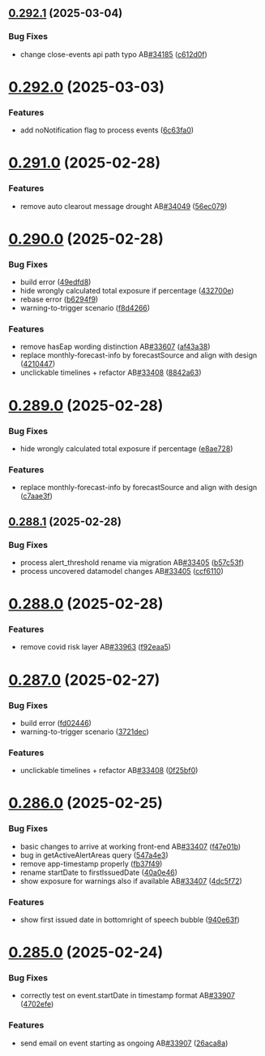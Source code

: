 ## [0.292.1](https://github.com/rodekruis/IBF-system/compare/v0.292.0...v0.292.1) (2025-03-04)


### Bug Fixes

* change close-events api path typo AB[#34185](https://github.com/rodekruis/IBF-system/issues/34185) ([c612d0f](https://github.com/rodekruis/IBF-system/commit/c612d0f59fc3d99f3738af621ccf7b748d859414))



# [0.292.0](https://github.com/rodekruis/IBF-system/compare/v0.291.0...v0.292.0) (2025-03-03)


### Features

* add noNotification flag to process events ([6c63fa0](https://github.com/rodekruis/IBF-system/commit/6c63fa0f2b2a5571268f57cdfa76d6e722bf8f10))



# [0.291.0](https://github.com/rodekruis/IBF-system/compare/v0.290.0...v0.291.0) (2025-02-28)


### Features

* remove auto clearout message drought AB[#34049](https://github.com/rodekruis/IBF-system/issues/34049) ([56ec079](https://github.com/rodekruis/IBF-system/commit/56ec0793ea9419876237151fc1a2a487474eceaf))



# [0.290.0](https://github.com/rodekruis/IBF-system/compare/v0.289.0...v0.290.0) (2025-02-28)


### Bug Fixes

* build error ([49edfd8](https://github.com/rodekruis/IBF-system/commit/49edfd839d4046cf622c2402e63943fc47d8623f))
* hide wrongly calculated total exposure if percentage ([432700e](https://github.com/rodekruis/IBF-system/commit/432700e87ada39ccd8eca3edfdd291e281206001))
* rebase error ([b6294f9](https://github.com/rodekruis/IBF-system/commit/b6294f98ade11f0a32be509d56e16f44094e99e4))
* warning-to-trigger scenario ([f8d4266](https://github.com/rodekruis/IBF-system/commit/f8d426642316bbc76143c8868c75628ec6bc9e66))


### Features

* remove hasEap wording distinction AB[#33607](https://github.com/rodekruis/IBF-system/issues/33607) ([af43a38](https://github.com/rodekruis/IBF-system/commit/af43a38a436a20e69e246a2370f2ef0f119b8fbd))
* replace monthly-forecast-info by forecastSource and align with design ([4210447](https://github.com/rodekruis/IBF-system/commit/42104470a269b68f6f011848424c587c2e0e50ff))
* unclickable timelines + refactor AB[#33408](https://github.com/rodekruis/IBF-system/issues/33408) ([8842a63](https://github.com/rodekruis/IBF-system/commit/8842a63f60301a2aad3538eb724d5eaaaa4b1adb))



# [0.289.0](https://github.com/rodekruis/IBF-system/compare/v0.288.1...v0.289.0) (2025-02-28)


### Bug Fixes

* hide wrongly calculated total exposure if percentage ([e8ae728](https://github.com/rodekruis/IBF-system/commit/e8ae72896af0c5e85940184f924a8506aba1572c))


### Features

* replace monthly-forecast-info by forecastSource and align with design ([c7aae3f](https://github.com/rodekruis/IBF-system/commit/c7aae3f5bfd7b921d456329c479393817872e3b1))



## [0.288.1](https://github.com/rodekruis/IBF-system/compare/v0.288.0...v0.288.1) (2025-02-28)


### Bug Fixes

* process alert_threshold rename via migration AB[#33405](https://github.com/rodekruis/IBF-system/issues/33405) ([b57c53f](https://github.com/rodekruis/IBF-system/commit/b57c53fa5682b53a52278883053b5d001a6351c5))
* process uncovered datamodel changes AB[#33405](https://github.com/rodekruis/IBF-system/issues/33405) ([ccf6110](https://github.com/rodekruis/IBF-system/commit/ccf611065bd91d4bd703133bf392d9c2f91b48f3))



# [0.288.0](https://github.com/rodekruis/IBF-system/compare/v0.287.0...v0.288.0) (2025-02-28)


### Features

* remove covid risk layer AB[#33963](https://github.com/rodekruis/IBF-system/issues/33963) ([f92eaa5](https://github.com/rodekruis/IBF-system/commit/f92eaa55ee68520c8a099f44c86e4b1abd67fe05))



# [0.287.0](https://github.com/rodekruis/IBF-system/compare/v0.286.0...v0.287.0) (2025-02-27)


### Bug Fixes

* build error ([fd02446](https://github.com/rodekruis/IBF-system/commit/fd0244617d6b2edb704474dab3786a26abdda65b))
* warning-to-trigger scenario ([3721dec](https://github.com/rodekruis/IBF-system/commit/3721deca4dd6d0b9ff1d0d8c3b8810509de01f4e))


### Features

* unclickable timelines + refactor AB[#33408](https://github.com/rodekruis/IBF-system/issues/33408) ([0f25bf0](https://github.com/rodekruis/IBF-system/commit/0f25bf0a56d89c2f462dba917439785e8db4777f))



# [0.286.0](https://github.com/rodekruis/IBF-system/compare/v0.285.0...v0.286.0) (2025-02-25)


### Bug Fixes

* basic changes to arrive at working front-end AB[#33407](https://github.com/rodekruis/IBF-system/issues/33407) ([f47e01b](https://github.com/rodekruis/IBF-system/commit/f47e01b42ff9fb460948aeafff6549d9ae4bacd6))
* bug in getActiveAlertAreas query ([547a4e3](https://github.com/rodekruis/IBF-system/commit/547a4e3c98d61c2e2d09993e31ffd60d4acf51c5))
* remove app-timestamp properly ([fb37f49](https://github.com/rodekruis/IBF-system/commit/fb37f49099264d7072490e60819b94f988934d86))
* rename startDate to firstIssuedDate ([40a0e46](https://github.com/rodekruis/IBF-system/commit/40a0e46869c9d0942239bd8d96cae60e43081c62))
* show exposure for warnings also if available AB[#33407](https://github.com/rodekruis/IBF-system/issues/33407) ([4dc5f72](https://github.com/rodekruis/IBF-system/commit/4dc5f723b6cd4c3a4ed59935249a609f95af2693))


### Features

* show first issued date in bottomright of speech bubble ([940e63f](https://github.com/rodekruis/IBF-system/commit/940e63f718d7faba24f47c0767538d39dec416ff))



# [0.285.0](https://github.com/rodekruis/IBF-system/compare/v0.284.0...v0.285.0) (2025-02-24)


### Bug Fixes

* correctly test on event.startDate in timestamp format AB[#33907](https://github.com/rodekruis/IBF-system/issues/33907) ([4702efe](https://github.com/rodekruis/IBF-system/commit/4702efe0825692a417ce2eaf300d0d348785752f))


### Features

* send email on event starting as ongoing AB[#33907](https://github.com/rodekruis/IBF-system/issues/33907) ([26aca8a](https://github.com/rodekruis/IBF-system/commit/26aca8ae4a3680f311e240cd844d91c600b7282e))



